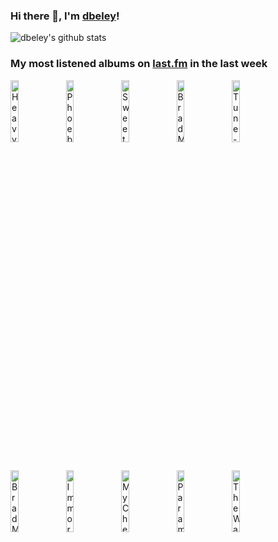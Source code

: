 ### Hi there 👋, I'm [dbeley](https://dbeley.ovh/en)!

![dbeley's github stats](https://github-readme-stats.vercel.app/api?username=dbeley)

### My most listened albums on [last.fm](https://www.last.fm/user/d_beley) in the last week

[<img src='https://lastfm.freetls.fastly.net/i/u/300x300/088ea4e5af065cf58f87a8681f9ab4ef.jpg' width='16%' height='16%' alt='Heavy Vegetable - Frisbie'>](https://www.last.fm/music/heavy%2bvegetable/frisbie)&nbsp;
[<img src='https://lastfm.freetls.fastly.net/i/u/300x300/531bdb172f66ee3500e344936f1f22bd.jpg' width='16%' height='16%' alt='Phoebe Bridgers - Stranger in the Alps'>](https://www.last.fm/music/phoebe%2bbridgers/stranger%2bin%2bthe%2balps)&nbsp;
[<img src='https://lastfm.freetls.fastly.net/i/u/300x300/8a57f395a7b21653e569012419d602d6.jpg' width='16%' height='16%' alt='Sweet Trip - You Will Never Know Why'>](https://www.last.fm/music/sweet%2btrip/you%2bwill%2bnever%2bknow%2bwhy)&nbsp;
[<img src='https://lastfm.freetls.fastly.net/i/u/300x300/ebc5bb1dc16b48289a488911d143a12c.jpg' width='16%' height='16%' alt='Brad Mehldau Trio - The Art of the Trio, Volume 3: Songs'>](https://www.last.fm/music/brad%2bmehldau%2btrio/the%2bart%2bof%2bthe%2btrio%252c%2bvolume%2b3%253a%2bsongs)&nbsp;
[<img src='https://lastfm.freetls.fastly.net/i/u/300x300/263dd343a6534127b7b7a73afe2f0e53.png' width='16%' height='16%' alt='Tune-Yards - w h o k i l l'>](https://www.last.fm/music/tune-yards/w%2bh%2bo%2bk%2bi%2bl%2bl)&nbsp;
<br>
[<img src='https://lastfm.freetls.fastly.net/i/u/300x300/d772228ce7f5496e9796fc31c3f2cee1.jpg' width='16%' height='16%' alt='Brad Mehldau - The Art of the Trio, Volume 1'>](https://www.last.fm/music/brad%2bmehldau/the%2bart%2bof%2bthe%2btrio%252c%2bvolume%2b1)&nbsp;
[<img src='https://lastfm.freetls.fastly.net/i/u/300x300/963a77696c8e4db6aa18a3be3456d0b3.png' width='16%' height='16%' alt='Immortal - Sons of Northern Darkness'>](https://www.last.fm/music/immortal/sons%2bof%2bnorthern%2bdarkness)&nbsp;
[<img src='https://lastfm.freetls.fastly.net/i/u/300x300/7675defb2787ce67cd030081eb8ff77c.png' width='16%' height='16%' alt='My Chemical Romance - The Black Parade'>](https://www.last.fm/music/my%2bchemical%2bromance/the%2bblack%2bparade)&nbsp;
[<img src='https://lastfm.freetls.fastly.net/i/u/300x300/bebe11f4ddf3dee473b26c7e2d5c9ff6.png' width='16%' height='16%' alt='Paramore - Paramore'>](https://www.last.fm/music/paramore/paramore)&nbsp;
[<img src='https://lastfm.freetls.fastly.net/i/u/300x300/502f72ab19853c84e21eb967256d1aa9.jpg' width='16%' height='16%' alt='The Wake - Here Comes Everybody + Singles'>](https://www.last.fm/music/the%2bwake/here%2bcomes%2beverybody%2b%252b%2bsingles)&nbsp;
<br>
